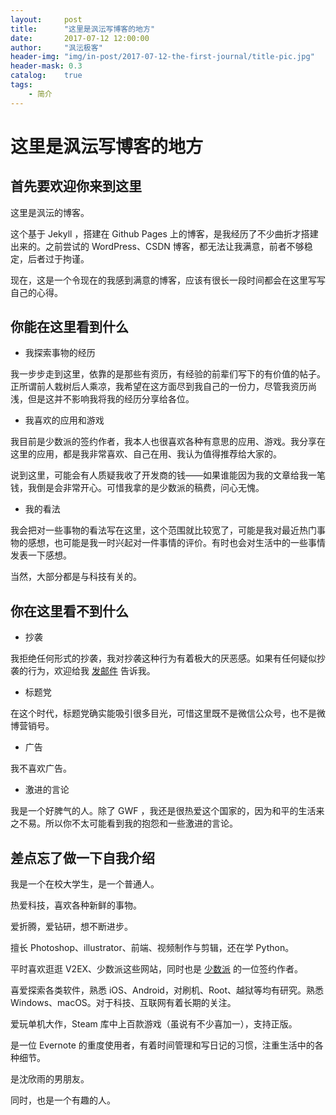 ```yaml
---
layout:     post
title:      "这里是沨沄写博客的地方"
date:       2017-07-12 12:00:00
author:     "沨沄极客"
header-img: "img/in-post/2017-07-12-the-first-journal/title-pic.jpg"
header-mask: 0.3
catalog:    true
tags:
    - 简介
---
```


# 这里是沨沄写博客的地方

## 首先要欢迎你来到这里

这里是沨沄的博客。

这个基于 Jekyll ，搭建在 Github Pages 上的博客，是我经历了不少曲折才搭建出来的。之前尝试的 WordPress、CSDN 博客，都无法让我满意，前者不够稳定，后者过于拘谨。

现在，这是一个令现在的我感到满意的博客，应该有很长一段时间都会在这里写写自己的心得。

## 你能在这里看到什么

- 我探索事物的经历

我一步步走到这里，依靠的是那些有资历，有经验的前辈们写下的有价值的帖子。正所谓前人栽树后人乘凉，我希望在这方面尽到我自己的一份力，尽管我资历尚浅，但是这并不影响我将我的经历分享给各位。

- 我喜欢的应用和游戏

我目前是少数派的签约作者，我本人也很喜欢各种有意思的应用、游戏。我分享在这里的应用，都是我非常喜欢、自己在用、我认为值得推荐给大家的。

说到这里，可能会有人质疑我收了开发商的钱——如果谁能因为我的文章给我一笔钱，我倒是会非常开心。可惜我拿的是少数派的稿费，问心无愧。

- 我的看法

我会把对一些事物的看法写在这里，这个范围就比较宽了，可能是我对最近热门事物的感想，也可能是我一时兴起对一件事情的评价。有时也会对生活中的一些事情发表一下感想。

当然，大部分都是与科技有关的。

## 你在这里看不到什么

- 抄袭

我拒绝任何形式的抄袭，我对抄袭这种行为有着极大的厌恶感。如果有任何疑似抄袭的行为，欢迎给我 [发邮件](fengyunkkx@qq.com) 告诉我。

- 标题党

在这个时代，标题党确实能吸引很多目光，可惜这里既不是微信公众号，也不是微博营销号。

- 广告

我不喜欢广告。


- 激进的言论

我是一个好脾气的人。除了 GWF ，我还是很热爱这个国家的，因为和平的生活来之不易。所以你不太可能看到我的抱怨和一些激进的言论。


## 差点忘了做一下自我介绍

我是一个在校大学生，是一个普通人。

热爱科技，喜欢各种新鲜的事物。

爱折腾，爱钻研，想不断进步。

擅长 Photoshop、illustrator、前端、视频制作与剪辑，还在学 Python。

平时喜欢逛逛 V2EX、少数派这些网站，同时也是 [少数派](Sspai.com) 的一位签约作者。

喜爱探索各类软件，熟悉 iOS、Android，对刷机、Root、越狱等均有研究。熟悉 Windows、macOS。对于科技、互联网有着长期的关注。

爱玩单机大作，Steam 库中上百款游戏（虽说有不少喜加一），支持正版。

是一位 Evernote 的重度使用者，有着时间管理和写日记的习惯，注重生活中的各种细节。

是沈欣雨的男朋友。

同时，也是一个有趣的人。
